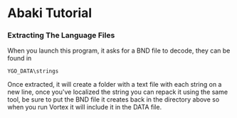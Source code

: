 # Abaki Tutorial

### Extracting The Language Files
When you launch this program, it asks for a BND file to decode, they can be found in 

``YGO_DATA\strings`` 

Once extracted, it will create a folder with a text file with each string on a new line, once you've 
localized the string you can repack it using the same tool, be sure to put the BND file it creates back
in the directory above so when you run Vortex it will include it in the DATA file.